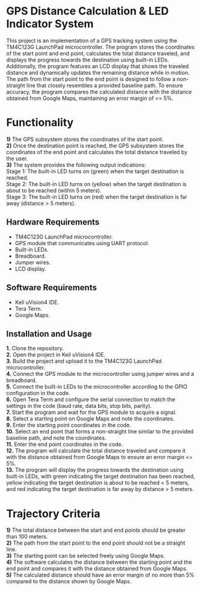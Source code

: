 # **GPS Distance Calculation & LED Indicator System**
This project is an implementation of a GPS tracking system using the TM4C123G LaunchPad microcontroller. The program stores the coordinates of the start point and end point, calculates the total distance traveled, and displays the progress towards the destination using built-in LEDs. Additionally, the program features an LCD display that shows the traveled distance and dynamically updates the remaining distance while in motion. The path from the start point to the end point is designed to follow a non-straight line that closely resembles a provided baseline path. To ensure accuracy, the program compares the calculated distance with the distance obtained from Google Maps, maintaining an error margin of <= 5%.


# **Functionality**

**1)** The GPS subsystem stores the coordinates of the start point.  
**2)** Once the destination point is reached, the GPS subsystem stores the coordinates of the end point and calculates the total distance traveled by the user.  
**3)** The system provides the following output indications:  
Stage 1: The built-in LED turns on (green) when the target destination is reached.  
Stage 2: The built-in LED turns on (yellow) when the target destination is about to be reached (within 5 meters).  
Stage 3: The built-in LED turns on (red) when the target destination is far away (distance > 5 meters).

## **Hardware Requirements**
- TM4C123G LaunchPad microcontroller.
- GPS module that communicates using UART protocol.
- Built-in LEDs.
- Breadboard.
- Jumper wires.
- LCD display.

## **Software Requirements**
- Keil uVision4 IDE.
- Tera Term.
- Google Maps.

## **Installation and Usage**
**1.** Clone the repository.  
**2.** Open the project in Keil uVision4 IDE.  
**3.** Build the project and upload it to the TM4C123G LaunchPad microcontroller.   
**4.** Connect the GPS module to the microcontroller using jumper wires and a breadboard.  
**5.** Connect the built-in LEDs to the microcontroller according to the GPIO configuration in the code.  
**6.** Open Tera Term and configure the serial connection to match the settings in the code (baud rate, data bits, stop bits, parity).  
**7.** Start the program and wait for the GPS module to acquire a signal.  
**8.** Select a starting point on Google Maps and note the coordinates.  
**9.** Enter the starting point coordinates in the code.  
**10.** Select an end point that forms a non-straight line similar to the provided baseline path, and note the coordinates.  
**11.** Enter the end point coordinates in the code.  
**12.** The program will calculate the total distance traveled and compare it with the distance obtained from Google Maps to ensure an error margin <= 5%.  
**13.** The program will display the progress towards the destination using built-in LEDs, with green indicating the target destination has been reached, yellow indicating the target destination is about to be reached < 5 meters, and red indicating the target destination is far away by distance > 5 meters.  


# **Trajectory Criteria**

**1)** The total distance between the start and end points should be greater than 100 meters.  
**2)** The path from the start point to the end point should not be a straight line.  
**3)** The starting point can be selected freely using Google Maps.  
**4)** The software calculates the distance between the starting point and the end point and compares it with the distance obtained from Google Maps.  
**5)** The calculated distance should have an error margin of no more than 5% compared to the distance shown by Google Maps.
